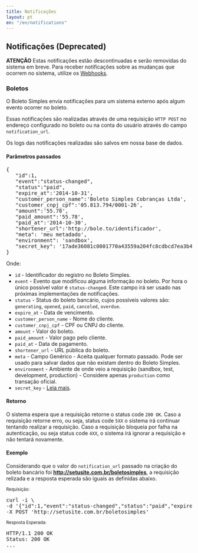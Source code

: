 ```yaml
---
title: Notificações
layout: pt
en: "/en/notifications"
---
```


## Notificações (Deprecated)

<div class="alert alert-danger"><strong>ATENÇÃO</strong> Estas notificações estão descontinuadas e serão removidas do sistema em breve. Para receber notificações sobre as mudanças que ocorrem no sistema, utilize os <a href="/webhooks">Webhooks</a>.</div>

### Boletos

O Boleto Simples envia notificações para um sistema externo após algum evento ocorrer no boleto.

Essas notificações são realizadas através de uma requisição `HTTP POST` no endereço configurado no boleto ou na conta do usuário através do campo `notification_url`.

<div class="alert alert-info">Os logs das notificações realizadas são salvos em nossa base de dados.</div>

#### Parâmetros passados

<pre class="bash">{
   "id":1,
   "event":"status-changed",
   "status":"paid",
   "expire_at":'2014-10-31',
   "customer_person_name":'Boleto Simples Cobranças Ltda',
   "customer_cnpj_cpf":'05.813.794/0001-26',
   "amount":'55.78',
   "paid_amount":'55.78',
   "paid_at":'2014-10-30',
   "shortener_url":'http://bole.to/identificador',
   "meta": 'meu metadado',
   "environment": 'sandbox',
   "secret_key": '17ade36081c0801770a43559a204fc8cdbcd7ea3b4bcf498167333f0198f023a'
}</pre>

Onde:

*   `id` - Identificador do registro no Boleto Simples.
*   `event` - Evento que modificou alguma informação no boleto. Por hora o único possível valor é `status-changed`. Este campo irá ser usado nas próximas implementações de notificações.
*   `status` - Status do boleto bancário, cujos possíveis valores são: `generating`, `opened`, `paid`, `canceled`, `overdue`.
*   `expire_at` - Data de vencimento.
*   `customer_person_name` - Nome do cliente.
*   `customer_cnpj_cpf` - CPF ou CNPJ do cliente.
*   `amount` - Valor do boleto.
*   `paid_amount` - Valor pago pelo cliente.
*   `paid_at` - Data de pagamento.
*   `shortener_url` - URL pública do boleto.
*   `meta` - Campo Genérico -  Aceita qualquer formato passado. Pode ser usado para salvar dados que não existam dentro do Boleto Simples.
*   `environment` - Ambiente de onde veio a requisição (sandbox, test, development, production) - Considere apenas `production` como transação oficial.
*   `secret_key` - [Leia mais](/notifications/secret_key).

#### Retorno

O sistema espera que a requisição retorne o status code `200 OK`. Caso a requisição retorne erro, ou seja, status code `5XX` o sistema irá continuar tentando realizar a requisição. Caso a requisição bloqueia por falha na autenticação, ou seja status code `4XX`, o sistema irá ignorar a requisição e não tentará novamente.

#### Exemplo

Considerando que o valor do `notification_url` passado na criação do boleto bancário foi **http://setusite.com.br/boletosimples**, a requisição relizada e a resposta esperada são iguais as definidas abaixo.

<small>Requisição:</small>

<pre class="bash">
curl -i \
-d '{"id":1,"event":"status-changed","status":"paid","expire_at":'2014-10-31',"customer_person_name":'Boleto Simples',"customer_cnpj_cpf":'05.813.794/0001-26',"amount":'55.78',"paid_amount":'55.78',"paid_at":'2014-10-30',"shortener_url":'http://bole.to/identificador',"meta":'meu metadado',"environment": 'sandbox'}' \
-X POST 'http://setusite.com.br/boletosimples'
</pre>

<small>Resposta Esperada:</small>

<pre class="http">
HTTP/1.1 200 OK
Status: 200 OK
...
</pre>
